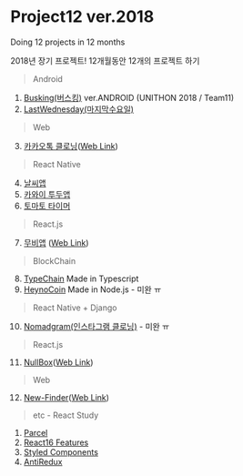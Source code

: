# Project12 ver.2018

Doing 12 projects in 12 months

2018년 장기 프로젝트!
12개월동안 12개의 프로젝트 하기

> Android
1. [Busking(버스킹)](https://github.com/hyunsikshin/Busking) ver.ANDROID (UNITHON 2018 / Team11)
2. [LastWednesday(마지막수요일)](https://github.com/Nexters/LastWednesday)
> Web
3. [카카오톡 클로닝](https://github.com/HyeonSik/kakao-clone)([Web Link](https://hyunsikshin.github.io/kakao-clone/))
> React Native
4. [날씨앱](https://github.com/hyunsikshin/weather-app)
5. [카와이 투두앱](https://github.com/hyunsikshin/kawai-todo)
6. [토마토 타이머](https://github.com/hyunsikshin/tomato-timer)
> React.js
7. [무비앱](https://github.com/HyeonSik/movie_app) ([Web Link](https://hyunsikshin.github.io/movie_app/))
> BlockChain
8. [TypeChain](https://github.com/hyunsikshin/TypeChain) Made in Typescript
9. [HeynoCoin](https://github.com/hyunsikshin/heynocoin) Made in Node.js - 미완 ㅠ
> React Native + Django
10. [Nomadgram(인스타그램 클로닝)](https://github.com/hyunsikshin/nomadgram) - 미완 ㅠ
> React.js
11. [NullBox](https://github.com/Nexters/nullbox)([Web Link](http://www.play-it.site/))
> Web
12. [New-Finder](https://github.com/hyunsikshin/new-finder)([Web Link](http://hyunxic.me/new-finder/))


> etc - React Study
1) [Parcel](https://github.com/hyunsikshin/parcel-sample)
2) [React16 Features](https://github.com/hyunsikshin/master-react16)
3) [Styled Components](https://github.com/hyunsikshin/styled-awesomeness)
4) [AntiRedux](https://github.com/hyunsikshin/antiredux)
